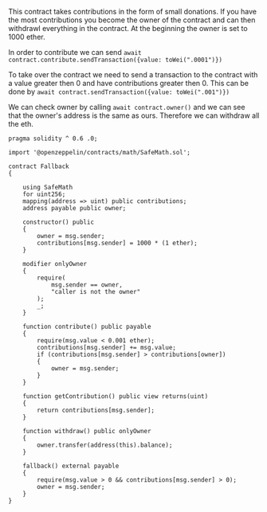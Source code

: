 This contract takes contributions in the form of small donations. If you have the most contributions you become the owner of the contract and can then withdrawl everything in the contract. At the beginning the owner is set to 1000 ether. 

In order to contribute we can send ```await contract.contribute.sendTransaction({value: toWei(".0001")})```

To take over the contract we need to send a transaction to the contract with a value greater then 0 and have contributions greater then 0. This can be done by ```await contract.sendTransaction({value: toWei(".001")})```  

We can check owner by calling ```await contract.owner()``` and we can see that the owner's address is the same as ours. Therefore we can withdraw all the eth.

```solidity
pragma solidity ^ 0.6 .0;

import '@openzeppelin/contracts/math/SafeMath.sol';

contract Fallback
{

	using SafeMath
	for uint256;
	mapping(address => uint) public contributions;
	address payable public owner;

	constructor() public
	{
		owner = msg.sender;
		contributions[msg.sender] = 1000 * (1 ether);
	}

	modifier onlyOwner
	{
		require(
			msg.sender == owner,
			"caller is not the owner"
		);
		_;
	}

	function contribute() public payable
	{
		require(msg.value < 0.001 ether);
		contributions[msg.sender] += msg.value;
		if (contributions[msg.sender] > contributions[owner])
		{
			owner = msg.sender;
		}
	}

	function getContribution() public view returns(uint)
	{
		return contributions[msg.sender];
	}

	function withdraw() public onlyOwner
	{
		owner.transfer(address(this).balance);
	}

	fallback() external payable
	{
		require(msg.value > 0 && contributions[msg.sender] > 0);
		owner = msg.sender;
	}
}
```